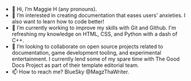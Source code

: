 - 👋 Hi, I’m Maggie H (any pronouns).
- 👀 I’m interested in creating documentation that eases users' anxieties. I also want to learn how to code better!
- 🌱 I’m currently working to improve my skills with Git and Github. I'm refreshing my knowledge on HTML, CSS, and Python with a dash of C++.
- 💞️ I’m looking to collaborate on open source projects related to documentation, game development tooling, and experimental entertainment. I currently lend some of my spare time with The Good Docs Project as part of their template editorial team.
- 📫 How to reach me? BlueSky @MagzThaWriter.

<!---
mharde/mharde is a ✨ special ✨ repository because its `README.md` (this file) appears on your GitHub profile.
You can click the Preview link to take a look at your changes.
--->
